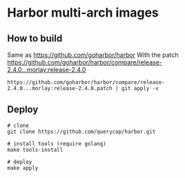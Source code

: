 # Harbor multi-arch images

## How to build

Same as https://github.com/goharbor/harbor
With the patch https://github.com/goharbor/harbor/compare/release-2.4.0...morlay:release-2.4.0

```shell
https://github.com/goharbor/harbor/compare/release-2.4.0...morlay:release-2.4.0.patch | git apply -v
```

## Deploy

```
# clone
git clone https://github.com/querycap/harbor.git

# install tools (require golang)
make tools-install

# deploy
make apply
```